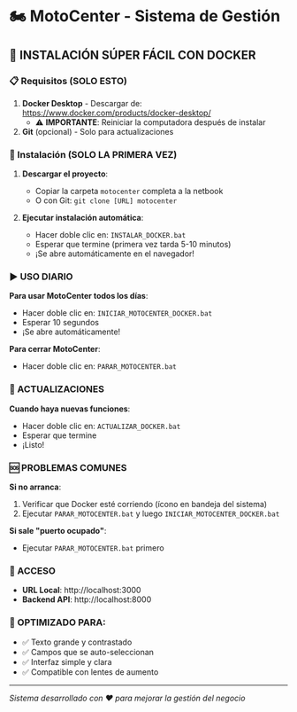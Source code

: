 # 🏍️ MotoCenter - Sistema de Gestión

## 🐳 INSTALACIÓN SÚPER FÁCIL CON DOCKER

### 📋 Requisitos (SOLO ESTO)
1. **Docker Desktop** - Descargar de: https://www.docker.com/products/docker-desktop/
   - ⚠️ **IMPORTANTE**: Reiniciar la computadora después de instalar
2. **Git** (opcional) - Solo para actualizaciones

### 🚀 Instalación (SOLO LA PRIMERA VEZ)

1. **Descargar el proyecto**:
   - Copiar la carpeta `motocenter` completa a la netbook
   - O con Git: `git clone [URL] motocenter`

2. **Ejecutar instalación automática**:
   - Hacer doble clic en: `INSTALAR_DOCKER.bat`
   - Esperar que termine (primera vez tarda 5-10 minutos)
   - ¡Se abre automáticamente en el navegador!

### ▶️ USO DIARIO 

**Para usar MotoCenter todos los días**:
- Hacer doble clic en: `INICIAR_MOTOCENTER_DOCKER.bat`
- Esperar 10 segundos
- ¡Se abre automáticamente!

**Para cerrar MotoCenter**:
- Hacer doble clic en: `PARAR_MOTOCENTER.bat`

### 🔄 ACTUALIZACIONES

**Cuando haya nuevas funciones**:
- Hacer doble clic en: `ACTUALIZAR_DOCKER.bat`
- Esperar que termine
- ¡Listo!

### 🆘 PROBLEMAS COMUNES

**Si no arranca**:
1. Verificar que Docker esté corriendo (ícono en bandeja del sistema)
2. Ejecutar `PARAR_MOTOCENTER.bat` y luego `INICIAR_MOTOCENTER_DOCKER.bat`

**Si sale "puerto ocupado"**:
- Ejecutar `PARAR_MOTOCENTER.bat` primero

### 📱 ACCESO
- **URL Local**: http://localhost:3000
- **Backend API**: http://localhost:8000

### 👴 OPTIMIZADO PARA:
- ✅ Texto grande y contrastado
- ✅ Campos que se auto-seleccionan
- ✅ Interfaz simple y clara
- ✅ Compatible con lentes de aumento

---
*Sistema desarrollado con ❤️ para mejorar la gestión del negocio*